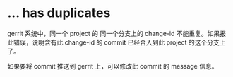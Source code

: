 # ... has duplicates

gerrit 系统中，同一个 project 的 同一个分支上的 change-id 不能重复。如果报此错误，说明含有此 change-id 的 commit 已经合入到此 project 的这个分支上了。

如果要将 commit 推送到 gerrit 上，可以修改此 commit 的 message 信息。

